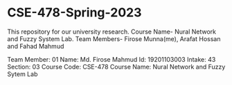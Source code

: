 # CSE-478-Spring-2023
This repository for our university research. Course Name- Nural Network and Fuzzy System Lab. Team Members- Firose Munna(me), Arafat Hossan and Fahad Mahmud

Team Member: 01
Name: Md. Firose Mahmud
Id: 19201103003
Intake: 43
Section: 03
Course Code: CSE-478
Course Name: Nural Network and Fuzzy Sytem Lab
